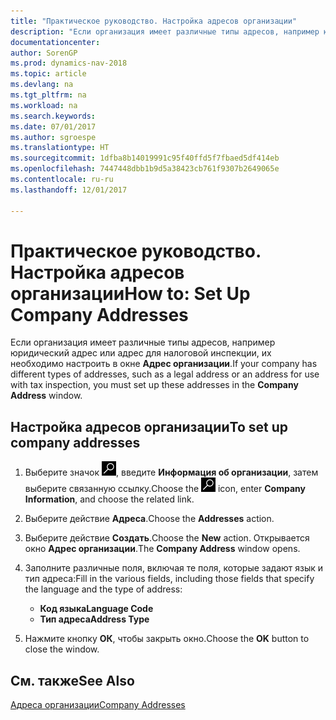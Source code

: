 ```yaml
---
title: "Практическое руководство. Настройка адресов организации"
description: "Если организация имеет различные типы адресов, например юридический адрес или адрес для налоговой инспекции, их необходимо настроить в окне **Адрес организации**."
documentationcenter: 
author: SorenGP
ms.prod: dynamics-nav-2018
ms.topic: article
ms.devlang: na
ms.tgt_pltfrm: na
ms.workload: na
ms.search.keywords: 
ms.date: 07/01/2017
ms.author: sgroespe
ms.translationtype: HT
ms.sourcegitcommit: 1dfba8b14019991c95f40ffd5f7fbaed5df414eb
ms.openlocfilehash: 7447448dbb1b9d5a38423cb761f9307b2649065e
ms.contentlocale: ru-ru
ms.lasthandoff: 12/01/2017

---
```

# <a name="how-to-set-up-company-addresses"></a><span data-ttu-id="a0e0b-103">Практическое руководство. Настройка адресов организации</span><span class="sxs-lookup"><span data-stu-id="a0e0b-103">How to: Set Up Company Addresses</span></span>
<span data-ttu-id="a0e0b-104">Если организация имеет различные типы адресов, например юридический адрес или адрес для налоговой инспекции, их необходимо настроить в окне **Адрес организации**.</span><span class="sxs-lookup"><span data-stu-id="a0e0b-104">If your company has different types of addresses, such as a legal address or an address for use with tax inspection, you must set up these addresses in the **Company Address** window.</span></span>  

## <a name="to-set-up-company-addresses"></a><span data-ttu-id="a0e0b-105">Настройка адресов организации</span><span class="sxs-lookup"><span data-stu-id="a0e0b-105">To set up company addresses</span></span>  

1.  <span data-ttu-id="a0e0b-106">Выберите значок ![Поиск страницы или отчета](../../media/ui-search/search_small.png "Значок поиска страницы или отчета"), введите **Информация об организации**, затем выберите связанную ссылку.</span><span class="sxs-lookup"><span data-stu-id="a0e0b-106">Choose the ![Search for Page or Report](../../media/ui-search/search_small.png "Search for Page or Report icon") icon, enter **Company Information**, and choose the related link.</span></span>  
2.  <span data-ttu-id="a0e0b-107">Выберите действие **Адреса**.</span><span class="sxs-lookup"><span data-stu-id="a0e0b-107">Choose the **Addresses** action.</span></span>  
3.  <span data-ttu-id="a0e0b-108">Выберите действие **Создать**.</span><span class="sxs-lookup"><span data-stu-id="a0e0b-108">Choose the **New** action.</span></span> <span data-ttu-id="a0e0b-109">Открывается окно **Адрес организации**.</span><span class="sxs-lookup"><span data-stu-id="a0e0b-109">The **Company Address** window opens.</span></span>  
4.  <span data-ttu-id="a0e0b-110">Заполните различные поля, включая те поля, которые задают язык и тип адреса:</span><span class="sxs-lookup"><span data-stu-id="a0e0b-110">Fill in the various fields, including those fields that specify the language and the type of address:</span></span>  

    - <span data-ttu-id="a0e0b-111">**Код языка**</span><span class="sxs-lookup"><span data-stu-id="a0e0b-111">**Language Code**</span></span>  
    - <span data-ttu-id="a0e0b-112">**Тип адреса**</span><span class="sxs-lookup"><span data-stu-id="a0e0b-112">**Address Type**</span></span>  

5.  <span data-ttu-id="a0e0b-113">Нажмите кнопку **ОК**, чтобы закрыть окно.</span><span class="sxs-lookup"><span data-stu-id="a0e0b-113">Choose the **OK** button to close the window.</span></span>  

## <a name="see-also"></a><span data-ttu-id="a0e0b-114">См. также</span><span class="sxs-lookup"><span data-stu-id="a0e0b-114">See Also</span></span>  
 [<span data-ttu-id="a0e0b-115">Адреса организации</span><span class="sxs-lookup"><span data-stu-id="a0e0b-115">Company Addresses</span></span>](company-addresses.md)

